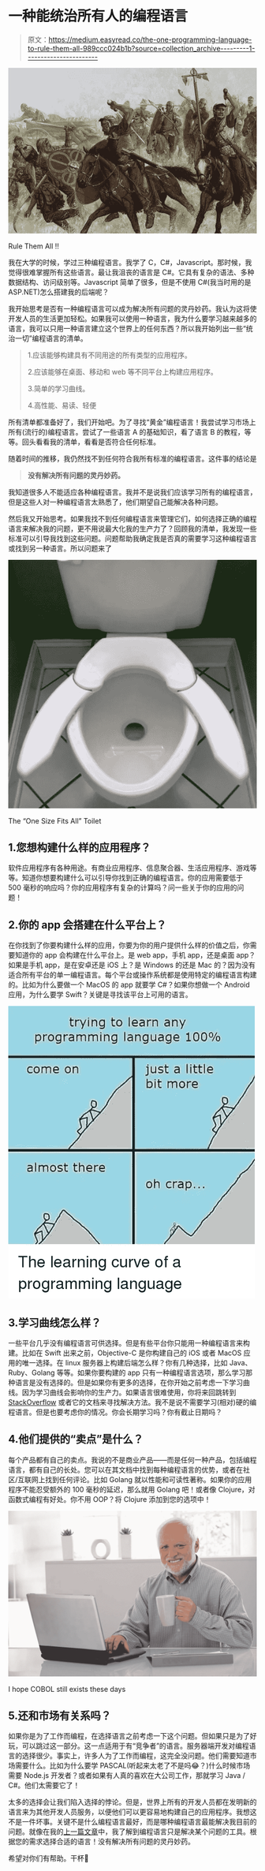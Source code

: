 # 一种能统治所有人的编程语言

> 原文：<https://medium.easyread.co/the-one-programming-language-to-rule-them-all-989ccc024b1b?source=collection_archive---------1----------------------->

![](img/88f0370c5c7f7bf2164cbd3a36a54b89.png)

Rule Them All !!

我在大学的时候，学过三种编程语言。我学了 C，C#，Javascript。那时候，我觉得很难掌握所有这些语言。最让我沮丧的语言是 C#。它具有复杂的语法、多种数据结构、访问级别等。Javascript 简单了很多，但是不使用 C#(我当时用的是 ASP.NET)怎么搭建我的后端呢？

我开始思考是否有一种编程语言可以成为解决所有问题的灵丹妙药。我认为这将使开发人员的生活更加轻松。如果我可以使用一种语言，我为什么要学习越来越多的语言，我可以只用一种语言建立这个世界上的任何东西？所以我开始列出一些“统治一切”编程语言的清单。

> 1.应该能够构建具有不同用途的所有类型的应用程序。
> 
> 2.应该能够在桌面、移动和 web 等不同平台上构建应用程序。
> 
> 3.简单的学习曲线。
> 
> 4.高性能、易读、轻便

所有清单都准备好了，我们开始吧。为了寻找“黄金”编程语言！我尝试学习市场上所有(流行的)编程语言。尝试了一些语言 A 的基础知识，看了语言 B 的教程，等等。回头看看我的清单，看看是否符合任何标准。

随着时间的推移，我仍然找不到任何符合我所有标准的编程语言。这件事的结论是

> **没有解决所有问题的灵丹妙药。**

我知道很多人不能适应各种编程语言。我并不是说我们应该学习所有的编程语言，但是这些人对一种编程语言太熟悉了，他们期望自己能解决各种问题。

然后我又开始思考。如果我找不到任何编程语言来管理它们，如何选择正确的编程语言来解决我的问题，更不用说最大化我的生产力了？回顾我的清单，我发现一些标准可以引导我找到这些问题。问题帮助我确定我是否真的需要学习这种编程语言或找到另一种语言。所以问题来了

![](img/954c151d09053a88c134ea2dd895cb3f.png)

The “One Size Fits All” Toilet

## 1.您想构建什么样的应用程序？

软件应用程序有各种用途。有商业应用程序、信息聚合器、生活应用程序、游戏等等。知道你想要构建什么可以引导你找到正确的编程语言。你的应用需要低于 500 毫秒的响应吗？你的应用程序有复杂的计算吗？问一些关于你的应用的问题！

## 2.你的 app 会搭建在什么平台上？

在你找到了你要构建什么样的应用，你要为你的用户提供什么样的价值之后，你需要知道你的 app 会构建在什么平台上。是 web app，手机 app，还是桌面 app？如果是手机 app，是在安卓还是 iOS 上？是 Windows 的还是 Mac 的？因为没有适合所有平台的单一编程语言。每个平台或操作系统都是使用特定的编程语言构建的。比如为什么要做一个 MacOS 的 app 就要学 C#？如果你想做一个 Android 应用，为什么要学 Swift？关键是寻找该平台上可用的语言。

![](img/917e661058dd47b3fae111866587816e.png)

## 3.学习曲线怎么样？

一些平台几乎没有编程语言可供选择。但是有些平台你只能用一种编程语言来构建。比如在 Swift 出来之前，Objective-C 是你构建自己的 iOS 或者 MacOS 应用的唯一选择。在 linux 服务器上构建后端怎么样？你有几种选择，比如 Java、Ruby、Golang 等等。如果你要构建的 app 只有一种编程语言选项，那么学习那种语言是没有选择的。但是如果你有更多的选择，在你开始之前考虑一下学习曲线。因为学习曲线会影响你的生产力。如果语言很难使用，你将来回跳转到 [StackOverflow](http://stackoverflow.com) 或者它的文档来寻找解决方法。我不是说不需要学习(相对)硬的编程语言。但是也要考虑你的情况。你会长期学习吗？你有截止日期吗？

## 4.他们提供的“卖点”是什么？

每个产品都有自己的卖点。我说的不是商业产品——而是任何一种产品，包括编程语言，都有自己的长处。您可以在其文档中找到每种编程语言的优势，或者在社区/互联网上找到任何评论。比如 Golang 就以性能和可读性著称。如果你的应用程序不能忍受额外的 100 毫秒的延迟，那么就用 Golang 吧！或者像 Clojure，对函数式编程有好处。你不用 OOP？将 Clojure 添加到您的选项中！

![](img/3fc2f97b7dba735233173330ceaf0115.png)

I hope COBOL still exists these days

## 5.还和市场有关系吗？

如果你是为了工作而编程，在选择语言之前考虑一下这个问题。但如果只是为了好玩，可以跳过这一部分。这一点适用于有“竞争者”的语言。服务器端开发对编程语言的选择很少。事实上，许多人为了工作而编程，这完全没问题。他们需要知道市场需要什么。比如为什么要学 PASCAL(听起来太老了不是吗😂？)什么时候市场需要 Node.js 开发者？或者如果有人真的喜欢在大公司工作，那就学习 Java / C#。他们太需要它了！

太多的选择会让我们陷入选择的悖论。但是，世界上所有的开发人员都在发明新的语言来为其他开发人员服务，以便他们可以更容易地构建自己的应用程序。我想这不是一件坏事。关键不是什么编程语言最好，而是哪种编程语言最能解决我目前的问题。就像在我的[上一篇文章](https://medium.com/easyread/things-i-learned-after-two-years-being-a-software-engineer-c83d5e2c668)中，我了解到编程语言只是解决某个问题的工具。根据您的需求选择合适的语言！没有解决所有问题的灵丹妙药。

希望对你们有帮助。干杯🤙